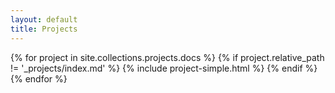 ```yaml
---
layout: default
title: Projects
---
```


{% for project in site.collections.projects.docs %}
	{% if project.relative_path != '_projects/index.md' %}
{% include project-simple.html %}
	{% endif %}
{% endfor %}